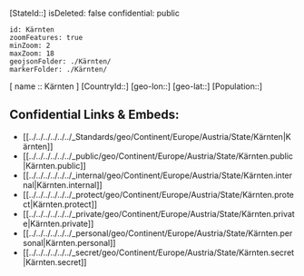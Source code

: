﻿---
location: [ 46.8 , 14 ] 

type: State
tags:
- geo/State

---
[StateId::]
isDeleted: false
confidential: public
```leaflet
id: Kärnten
zoomFeatures: true 
minZoom: 2 
maxZoom: 18
geojsonFolder: ./Kärnten/
markerFolder: ./Kärnten/
```

[ name :: Kärnten ]
[CountryId::]
[geo-lon::]
[geo-lat::]
[Population::]



## Confidential Links & Embeds: 
- [[../../../../../../_Standards/geo/Continent/Europe/Austria/State/Kärnten|Kärnten]] 
- [[../../../../../../_public/geo/Continent/Europe/Austria/State/Kärnten.public|Kärnten.public]] 
- [[../../../../../../_internal/geo/Continent/Europe/Austria/State/Kärnten.internal|Kärnten.internal]] 
- [[../../../../../../_protect/geo/Continent/Europe/Austria/State/Kärnten.protect|Kärnten.protect]] 
- [[../../../../../../_private/geo/Continent/Europe/Austria/State/Kärnten.private|Kärnten.private]] 
- [[../../../../../../_personal/geo/Continent/Europe/Austria/State/Kärnten.personal|Kärnten.personal]] 
- [[../../../../../../_secret/geo/Continent/Europe/Austria/State/Kärnten.secret|Kärnten.secret]] 
